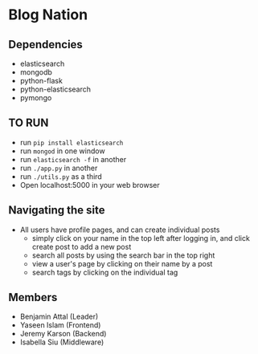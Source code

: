 Blog Nation
===========

## Dependencies
* elasticsearch
* mongodb
* python-flask
* python-elasticsearch
* pymongo

## TO RUN
* run `pip install elasticsearch`
* run `mongod` in one window
* run `elasticsearch -f` in another
* run `./app.py` in another
* run `./utils.py` as a third
* Open localhost:5000 in your web browser

## Navigating the site
* All users have profile pages, and can create individual posts
    - simply click on your name in the top left after logging in, and click create post to add a new post
    - search all posts by using the search bar in the top right
    - view a user's page by clicking on their name by a post
    - search tags by clicking on the individual tag

## Members
* Benjamin Attal (Leader)
* Yaseen Islam (Frontend)
* Jeremy Karson (Backend)
* Isabella Siu (Middleware)
